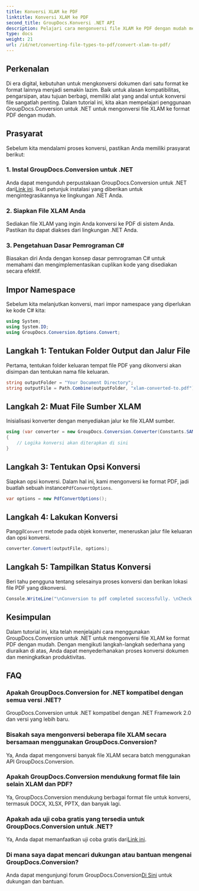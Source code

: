 ```yaml
---
title: Konversi XLAM ke PDF
linktitle: Konversi XLAM ke PDF
second_title: GroupDocs.Konversi .NET API
description: Pelajari cara mengonversi file XLAM ke PDF dengan mudah menggunakan GroupDocs.Conversion untuk .NET. Ikuti tutorial langkah demi langkah kami untuk konversi dokumen yang lancar.
type: docs
weight: 21
url: /id/net/converting-file-types-to-pdf/convert-xlam-to-pdf/
---
```

## Perkenalan
Di era digital, kebutuhan untuk mengkonversi dokumen dari satu format ke format lainnya menjadi semakin lazim. Baik untuk alasan kompatibilitas, pengarsipan, atau tujuan berbagi, memiliki alat yang andal untuk konversi file sangatlah penting. Dalam tutorial ini, kita akan mempelajari penggunaan GroupDocs.Conversion untuk .NET untuk mengonversi file XLAM ke format PDF dengan mudah.
## Prasyarat
Sebelum kita mendalami proses konversi, pastikan Anda memiliki prasyarat berikut:
### 1. Instal GroupDocs.Conversion untuk .NET
 Anda dapat mengunduh perpustakaan GroupDocs.Conversion untuk .NET dari[Link ini](https://releases.groupdocs.com/conversion/net/). Ikuti petunjuk instalasi yang diberikan untuk mengintegrasikannya ke lingkungan .NET Anda.
### 2. Siapkan File XLAM Anda
Sediakan file XLAM yang ingin Anda konversi ke PDF di sistem Anda. Pastikan itu dapat diakses dari lingkungan .NET Anda.
### 3. Pengetahuan Dasar Pemrograman C#
Biasakan diri Anda dengan konsep dasar pemrograman C# untuk memahami dan mengimplementasikan cuplikan kode yang disediakan secara efektif.

## Impor Namespace
Sebelum kita melanjutkan konversi, mari impor namespace yang diperlukan ke kode C# kita:
```csharp
using System;
using System.IO;
using GroupDocs.Conversion.Options.Convert;
```

## Langkah 1: Tentukan Folder Output dan Jalur File
Pertama, tentukan folder keluaran tempat file PDF yang dikonversi akan disimpan dan tentukan nama file keluaran.
```csharp
string outputFolder = "Your Document Directory";
string outputFile = Path.Combine(outputFolder, "xlam-converted-to.pdf");
```
## Langkah 2: Muat File Sumber XLAM
Inisialisasi konverter dengan menyediakan jalur ke file XLAM sumber.
```csharp
using (var converter = new GroupDocs.Conversion.Converter(Constants.SAMPLE_XLAM))
{
    // Logika konversi akan diterapkan di sini
}
```
## Langkah 3: Tentukan Opsi Konversi
 Siapkan opsi konversi. Dalam hal ini, kami mengonversi ke format PDF, jadi buatlah sebuah instance`PdfConvertOptions`.
```csharp
var options = new PdfConvertOptions();
```
## Langkah 4: Lakukan Konversi
 Panggil`Convert` metode pada objek konverter, meneruskan jalur file keluaran dan opsi konversi.
```csharp
converter.Convert(outputFile, options);
```
## Langkah 5: Tampilkan Status Konversi
Beri tahu pengguna tentang selesainya proses konversi dan berikan lokasi file PDF yang dikonversi.
```csharp
Console.WriteLine("\nConversion to pdf completed successfully. \nCheck output in {0}", outputFolder);
```

## Kesimpulan
Dalam tutorial ini, kita telah menjelajahi cara menggunakan GroupDocs.Conversion untuk .NET untuk mengonversi file XLAM ke format PDF dengan mudah. Dengan mengikuti langkah-langkah sederhana yang diuraikan di atas, Anda dapat menyederhanakan proses konversi dokumen dan meningkatkan produktivitas.
## FAQ
### Apakah GroupDocs.Conversion for .NET kompatibel dengan semua versi .NET?
GroupDocs.Conversion untuk .NET kompatibel dengan .NET Framework 2.0 dan versi yang lebih baru.
### Bisakah saya mengonversi beberapa file XLAM secara bersamaan menggunakan GroupDocs.Conversion?
Ya, Anda dapat mengonversi banyak file XLAM secara batch menggunakan API GroupDocs.Conversion.
### Apakah GroupDocs.Conversion mendukung format file lain selain XLAM dan PDF?
Ya, GroupDocs.Conversion mendukung berbagai format file untuk konversi, termasuk DOCX, XLSX, PPTX, dan banyak lagi.
### Apakah ada uji coba gratis yang tersedia untuk GroupDocs.Conversion untuk .NET?
 Ya, Anda dapat memanfaatkan uji coba gratis dari[Link ini](https://releases.groupdocs.com/).
### Di mana saya dapat mencari dukungan atau bantuan mengenai GroupDocs.Conversion?
 Anda dapat mengunjungi forum GroupDocs.Conversion[Di Sini](https://forum.groupdocs.com/c/conversion/11) untuk dukungan dan bantuan.